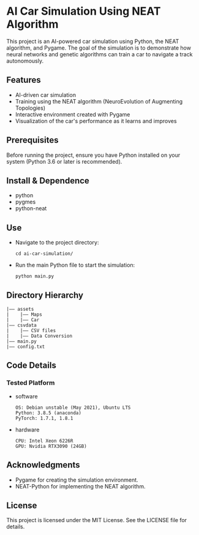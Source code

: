 # AI Car Simulation Using NEAT Algorithm

This project is an AI-powered car simulation using Python, the NEAT algorithm, and Pygame. The goal of the simulation is to demonstrate how neural networks and genetic algorithms can train a car to navigate a track autonomously.

## Features

- AI-driven car simulation
- Training using the NEAT algorithm (NeuroEvolution of Augmenting Topologies)
- Interactive environment created with Pygame
- Visualization of the car's performance as it learns and improves

## Prerequisites

Before running the project, ensure you have Python installed on your system (Python 3.6 or later is recommended).

## Install & Dependence

- python
- pygmes
- python-neat

## Use

- Navigate to the project directory:
  ```
  cd ai-car-simulation/
  ```
- Run the main Python file to start the simulation:
  ```
  python main.py
  ```

## Directory Hierarchy

```
|—— assets
|    |—— Maps
|    |—— Car
|—— csvdata
|    |—— CSV files
|    |—— Data Conversion
|—— main.py
|—— config.txt
```

## Code Details

### Tested Platform

- software
  ```
  OS: Debian unstable (May 2021), Ubuntu LTS
  Python: 3.8.5 (anaconda)
  PyTorch: 1.7.1, 1.8.1
  ```
- hardware
  ```
  CPU: Intel Xeon 6226R
  GPU: Nvidia RTX3090 (24GB)
  ```

## Acknowledgments

- Pygame for creating the simulation environment.
- NEAT-Python for implementing the NEAT algorithm.

## License

This project is licensed under the MIT License. See the LICENSE file for details.
